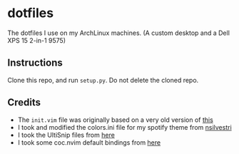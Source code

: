# dotfiles
The dotfiles I use on my ArchLinux machines. (A custom desktop and a Dell XPS 15 2-in-1 9575)
## Instructions
Clone this repo, and run `setup.py`. Do not delete the cloned repo.

## Credits
* The `init.vim` file was originally based on a very old version of [this](https://github.com/amix/vimrc)
* I took and modified the colors.ini file for my spotify theme from [nsilvestri](https://github.com/nsilvestri/dotfiles)
* I took the UltiSnip files from [here](https://github.com/honza/vim-snippets)
* I took some coc.nvim default bindings from [here](https://github.com/neoclide/coc.nvim)
